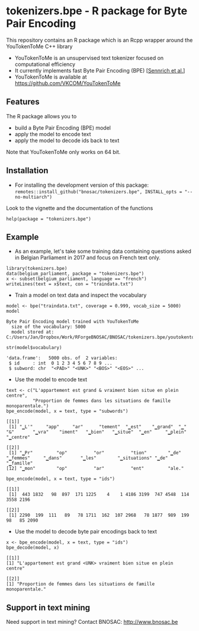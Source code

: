 # tokenizers.bpe - R package for Byte Pair Encoding

This repository contains an R package which is an Rcpp wrapper around the YouTokenToMe C++ library

- YouTokenToMe is an unsupervised text tokenizer focused on computational efficiency
- It currently implements fast Byte Pair Encoding (BPE) [[Sennrich et al.](https://www.aclweb.org/anthology/P16-1162)]
- YouTokenToMe is available at https://github.com/VKCOM/YouTokenToMe

## Features

The R package allows you to 

- build a Byte Pair Encoding (BPE) model
- apply the model to encode text
- apply the model to decode ids back to text

Note that YouTokenToMe only works on 64 bit.

## Installation

<!--
- For regular users, install the package from your local CRAN mirror `install.packages("tokenizers.bpe")`
-->
- For installing the development version of this package: `remotes::install_github("bnosac/tokenizers.bpe", INSTALL_opts = "--no-multiarch")`

Look to the vignette and the documentation of the functions

```
help(package = "tokenizers.bpe")
```

## Example

- As an example, let's take some training data containing questions asked in Belgian Parliament in 2017 and focus on French text only.


```{r}
library(tokenizers.bpe)
data(belgium_parliament, package = "tokenizers.bpe")
x <- subset(belgium_parliament, language == "french")
writeLines(text = x$text, con = "traindata.txt")
```

- Train a model on text data and inspect the vocabulary


```{r}
model <- bpe("traindata.txt", coverage = 0.999, vocab_size = 5000)
model
```

```
Byte Pair Encoding model trained with YouTokenToMe
  size of the vocabulary: 5000
  model stored at: C:/Users/Jan/Dropbox/Work/RForgeBNOSAC/BNOSAC/tokenizers.bpe/youtokentome.bpe
```

```{r}
str(model$vocabulary)
```

```
'data.frame':	5000 obs. of  2 variables:
 $ id     : int  0 1 2 3 4 5 6 7 8 9 ...
 $ subword: chr  "<PAD>" "<UNK>" "<BOS>" "<EOS>" ...
```

- Use the model to encode text


```{r}
text <- c("L'appartement est grand & vraiment bien situe en plein centre",
          "Proportion de femmes dans les situations de famille monoparentale.")
bpe_encode(model, x = text, type = "subwords")
```

```
[[1]]
 [1] "▁L'"     "app"     "ar"      "tement"  "▁est"    "▁grand"  "▁"       "&"       "▁vra"    "iment"   "▁bien"   "▁situe"  "▁en"     "▁plein"  "▁centre"

[[2]]
 [1] "▁Pr"         "op"          "or"          "tion"        "▁de"         "▁femmes"     "▁dans"       "▁les"        "▁situations" "▁de"         "▁famille"   
[12] "▁mon"        "op"          "ar"          "ent"         "ale."
```

```{r}
bpe_encode(model, x = text, type = "ids")
```

```
[[1]]
 [1]  443 1832   98  897  171 1225    4    1 4186 3199  747 4548  114 3558 2196

[[2]]
 [1] 2290  199  111   89   78 1711  162  107 2968   78 1877  989  199   98   85 2090
```

- Use the model to decode byte pair encodings back to text


```{r}
x <- bpe_encode(model, x = text, type = "ids")
bpe_decode(model, x)
```

```
[[1]]
[1] "L'appartement est grand <UNK> vraiment bien situe en plein centre"

[[2]]
[1] "Proportion de femmes dans les situations de famille monoparentale."
```

## Support in text mining

Need support in text mining?
Contact BNOSAC: http://www.bnosac.be

